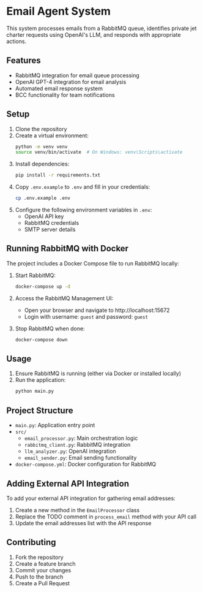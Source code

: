 # Email Agent System

This system processes emails from a RabbitMQ queue, identifies private jet charter requests using OpenAI's LLM, and responds with appropriate actions.

## Features

- RabbitMQ integration for email queue processing
- OpenAI GPT-4 integration for email analysis
- Automated email response system
- BCC functionality for team notifications

## Setup

1. Clone the repository
2. Create a virtual environment:
   ```bash
   python -m venv venv
   source venv/bin/activate  # On Windows: venv\Scripts\activate
   ```
3. Install dependencies:
   ```bash
   pip install -r requirements.txt
   ```
4. Copy `.env.example` to `.env` and fill in your credentials:
   ```bash
   cp .env.example .env
   ```
5. Configure the following environment variables in `.env`:
   - OpenAI API key
   - RabbitMQ credentials
   - SMTP server details

## Running RabbitMQ with Docker

The project includes a Docker Compose file to run RabbitMQ locally:

1. Start RabbitMQ:
   ```bash
   docker-compose up -d
   ```

2. Access the RabbitMQ Management UI:
   - Open your browser and navigate to http://localhost:15672
   - Login with username: `guest` and password: `guest`

3. Stop RabbitMQ when done:
   ```bash
   docker-compose down
   ```

## Usage

1. Ensure RabbitMQ is running (either via Docker or installed locally)
2. Run the application:
   ```bash
   python main.py
   ```

## Project Structure

- `main.py`: Application entry point
- `src/`
  - `email_processor.py`: Main orchestration logic
  - `rabbitmq_client.py`: RabbitMQ integration
  - `llm_analyzer.py`: OpenAI integration
  - `email_sender.py`: Email sending functionality
- `docker-compose.yml`: Docker configuration for RabbitMQ

## Adding External API Integration

To add your external API integration for gathering email addresses:

1. Create a new method in the `EmailProcessor` class
2. Replace the TODO comment in `process_email` method with your API call
3. Update the email addresses list with the API response

## Contributing

1. Fork the repository
2. Create a feature branch
3. Commit your changes
4. Push to the branch
5. Create a Pull Request 